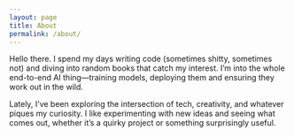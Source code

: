 ```yaml
---
layout: page
title: About
permalink: /about/
---
```

Hello there. I spend my days writing code (sometimes shitty, sometimes not) and diving into random books that catch my interest. I’m into the whole end-to-end AI thing—training models, deploying them and ensuring they work out in the wild.

Lately, I’ve been exploring the intersection of tech, creativity, and whatever piques my curiosity. I like experimenting with new ideas and seeing what comes out, whether it’s a quirky project or something surprisingly useful.

